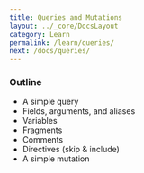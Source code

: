 ```yaml
---
title: Queries and Mutations
layout: ../_core/DocsLayout
category: Learn
permalink: /learn/queries/
next: /docs/queries/
---
```


### Outline

* A simple query
* Fields, arguments, and aliases
* Variables
* Fragments
* Comments
* Directives (skip & include)
* A simple mutation
